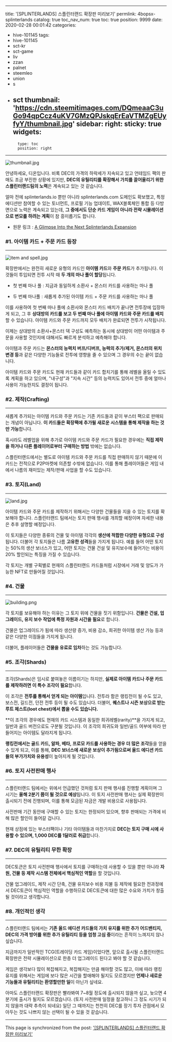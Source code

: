
---
title: '[SPLINTERLANDS] 스플린터랜드 확장판 미리보기'
permlink: 4bopsx-splinterlands
catalog: true
toc_nav_num: true
toc: true
position: 9999
date: 2020-02-28 00:01:42
categories:
- hive-101145
tags:
- hive-101145
- sct-kr
- sct-game
- liv
- zzan
- palnet
- steemleo
- union
- s
- sct
thumbnail: 'https://cdn.steemitimages.com/DQmeaaC3uGo94qpCcz4uKV7GMzQPJskqErEaVTMZgEUyfyY/thumbnail.jpg'
sidebar:
    right:
        sticky: true
widgets:
    -
        type: toc
        position: right
---


![thumbnail.jpg](https://cdn.steemitimages.com/DQmeaaC3uGo94qpCcz4uKV7GMzQPJskqErEaVTMZgEUyfyY/thumbnail.jpg)

안녕하세요, 디온입니다. 비록 DEC의 가격의 하락세가 지속되고 있고 언테임드 팩의 판매도 조금 부진한 상황에 있지만, **DEC의 유틸리티를 확장해서 가치를 끌어올리기 위한 스플린터랜드팀의 노력**은 계속되고 있는 것 같습니다.

얼마 전에 splinterlands.io 뿐만 아니라 splinterlands.com 도메인도 확보했고, 특정 에디션만 참여할 수 있는 토너먼트, 프로필 기능 업데이트, WAX블록체인 통합 등 다방면으로 노력은 계속되고 있는데, **그 중에서도 단순 카드 게임이 아니라 전략 시뮬레이션으로 변모를 하려는 계획**이 참 흥미롭기도 합니다.



- 원문 링크 : [A Glimpse Into the Next Splinterlands Expansion](https://steempeak.com/splinterlands/@splinterlands/a-glimpse-into-the-next-splinterlands-expansion)




### #1. 아이템 카드 + 주문 카드 등장
---

![item and spell.jpg](https://cdn.steemitimages.com/DQmegM6ASKK2Cdk4rH7Au5J3t4o6JqK6sLEdgMxZorR3Sj2/item%20and%20spell.jpg)

확장판에서는 완전히 새로운 유형의 카드인 **아이템 카드**와 **주문 카드**가 추가됩니다. 이것들이 투입되면 전투 시작 때 **두 개의 마나 풀이 할당**됩니다.

- 첫 번째 마나 풀 : 지금과 동일하게 소환사 + 몬스터 카드를 사용하는 마나 풀

- 두 번째 마나풀 : 새롭게 추가된 아이템 카드 + 주문 카드를 사용하는 마나 풀

이를 사용하여 첫 번째 마나 풀에 소환사와 몬스터 카드 배치가 끝나면 전투장에 입장하게 되고, 그 후 **상대방의 카드를 보고 두 번째 마나 풀에 아이템 카드와 주문 카드를 배치**할 수 있습니다. 아이템 카드와 주문 카드까지 모두 배치가 완료되면 전투가 시작됩니다.

이제는 상대방의 소환사+몬스터 덱 구성도 예측하는 동시에 상대방이 어떤 아이템과 주문을 사용할 것인지에 대해서도 빠르게 분석하고 예측해야 합니다.

아이템과 주문 카드는 **몬스터의 능력치 버프/디버프, 능력의 추가/제거, 몬스터의 위치 변경 등**과 같은 다양한 기능들로 전투에 영향을 줄 수 있으며 그 경우의 수는 끝이 없습니다.

아이템 카드와 주문 카드도 현재 카드들과 같이 카드 합치기를 통해 레벨을 올릴 수 있도록 계획을 하고 있으며, "내구성"과 "지속 시간" 등의 능력치도 있어서 전투 중에 얼마나 사용이 가능한지도 결정이 됩니다.

### #2. 제작(Crafting)
---

새롭게 추가되는 아이템 카드와 주문 카드는 기존 카드들과 같이 부스터 팩으로 판매되는 개념이 아닙니다. **이 카드들은 확장팩에 추가될 새로운 시스템을 통해 제작을 하는 것만 가능**합니다. 

혹시라도 레벨업을 위해 추가로 아이템 카드와 주문 카드가 필요한 경우에는 **직접 제작을 하거나 다른 플레이어로부터 구매하는 방법** 밖에는 없습니다. 

스플린터랜드에서는 별도로 아이템 카드와 주문 카드를 직접 판매하지 않기 때문에 이 카드는 전적으로 P2P마켓에 의존할 수밖에 없습니다. 이를 통해 플레이어들은 게임 내에서 나름의 재미있는 제작/판매 사업을 할 수도 있습니다.

### #3. 토지(Land)
---

![land.jpg](https://cdn.steemitimages.com/DQmVDG12HotAQXQQPYbgZ5UV85Rb4XCcwixRnbAvqiAF1M4/land.jpg)

아이템 카드와 주문 카드를 제작하기 위해서는 다양한 건물들을 지을 수 있는 토지를 확보해야 합니다. 스플린터랜드 팀에서는 토지 판매 행사를 개최할 예정이며 자세한 내용은 추후 설명할 예정입니다.

이 토지들은 다양한 종류의 건물 및 아이템 각각의 **생산에 적합한 다양한 유형으로 구성**됩니다. 더불어 각 토지들은 나름 **고유한 성격**들을 가지게 됩니다. 예를 들어 어떤 토지는 50%의 생산 보너스가 있고, 어떤 토지는 건물 건설 및 유지보수에 들어가는 비용이 20% 할인되는 특징을 가질 수 있습니다.

각 토지는 개별 구획별로 현재의 스플린터랜드 카드들처럼 시장에서 거래 및 양도가 가능한 NFT로 만들어질 것입니다. 

### #4. 건물
---
![building.png](https://cdn.steemitimages.com/DQmbmBJ7FXoTjGbp3GocoTCDb8FmQq5fZ4nmjT4U8ZE572f/building.png)

각 토지를 보유해야 하는 이유는 그 토지 위에 건물을 짓기 위함입니다. **건물은 건설, 업그레이드, 유지 보수 작업에 특정 자원과 시간을 필요**로 합니다. 

건물은 업그레이드가 됨에 따라 생산량 증가, 비용 감소, 희귀한 아이템 생산 가능 등과 같은 다양한 이점들을 가지게 됩니다.

더불어, 플레이어들은 **건물을 유료로 임차**하는 것도 가능합니다. 

### #5. 조각(Shards)
---

조각(Shards)은 임시로 붙여놓은 이름이기는 하지만, **실제로 아이템 카드나 주문 카드를 제작하려면 이 특수 조각이 필요**합니다.

이 조각은 **전투를 통해서 얻게 되는 아이템**입니다. 전투라 함은 랭킹전이 될 수도 있고, 보스전, 길드전, 던전 전투 등이 될 수도 있습니다. 더불어, **퀘스트나 시즌 보상으로 받는 루트 체스트(loot chest)에서 뽑을 수도 있습니다.**

**이 조각의 경우에도 현재의 카드 시스템과 동일한 희귀레벨(rarity)**을 가지게 되고, 일반과 골드 버전으로도 구분될 것입니다. 이 조각의 희귀도와 일반/골드 여부에 따라 만들어지는 아이템도 달라지게 됩니다.

**랭킹전에서는 골드 카드, 알파, 베타, 프로모 카드를 사용하는 경우 더 많은 조각**들을 얻을 수 있게 되고, 이를 통해, **DEC 보너스에 새로운 보상이 추가됨으로써 올드 에디션 카드들의 부가가치와 유용성**이 높아지게 될 것입니다. 



### #6. 토지 사전판매 행사
---

스플린터랜드 팀에서는 위에서 언급했던 것처럼 토지 판매 행사를 진행할 계획이며 그 시기는 **올해 2분기 쯤이 될 것으로 예상**됩니다. 이 토지 사전판매 행사는 실제 확장판이 출시되기 전에 진행되며, 이를 통해 모금된 자금은 개발 비용으로 사용됩니다.

사전판매 기간 동안에 구매할 수 있는 토지는 한정되어 있으며, 향후 판매되는 가격에 비해 많은 할인이 들어갈 겁니다.

현재 상점에 있는 부스터팩이나 기타 아이템들과 마찬가지로 **DEC는 토지 구매 시에 사용할 수 있으며, 1,000 DEC를 1달러로 취급**합니다.

### #7. DEC의 유틸리티 무한 확장
---

DEC토큰은 토지 사전판매 행사에서 토지를 구매하는데 사용할 수 있을 뿐만 아니라 **자원, 건물 등 제작 시스템 전체에서 핵심적인 역할**을 할 것입니다. 

건물 업그레이드, 제작 시간 단축, 건물 유지보수 비용 지불 등 제작에 필요한 전과정에서 DEC토큰이 핵심적인 역할을 수행하므로 DEC토큰에 대한 많은 수요와 가치가 창출될 것이라고 생각합니다.


### #8. 개인적인 생각
---

스플린터랜드 팀에서는 **기존 올드 에디션 카드들의 가치 유지를 위한 추가 어드밴티지, DEC의 가격 방어를 위한 추가 유틸리티 등을 엄청 고심 중**이라는 흔적이 느껴지지 않나 싶습니다. 

지금까지가 일반적인 TCG(트레이딩 카드 게임)이었다면, 앞으로 출시될 스플린터랜드 확장판은 전략 시뮬레이션으로 한층 더 업그레이드 된다고 봐야 할 것 같습니다. 

게임은 생각보다 많이 복잡해지고, 복잡해지는 만큼 해야할 것도 많고, 이에 따라 랭킹 유지를 위해서는 게임에 보다 많은 시간을 할애해야 될지도 모르겠지만 **언제나 새로운 기능들과 유틸리티는 환영할만한 일**이 아닌가 싶네요.

아마도 스플린터랜드 확장판은 빨라봐여 7~8월 정도에 출시되지 않을까 싶고, 늦으면 4분기에 출시가 될지도 모르겠습니다. (토지 사전판매 일정을 참고하니 그 정도 시기가 되지 않을까 대략 추측이 되네요) 일단 그 때까지는 천천히 DEC를 장기 투자 관점에서 모아두는 것도 나쁘지 않는 선택이 될 수 있을 것 같습니다.

- - -

This page is synchronized from the post: ['[SPLINTERLANDS] 스플린터랜드 확장판 미리보기'](https://steemit.com/@donekim/4bopsx-splinterlands)
